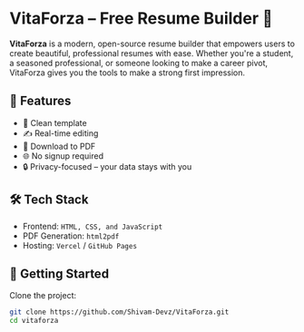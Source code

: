 # VitaForza – Free Resume Builder 🚀

**VitaForza** is a modern, open-source resume builder that empowers users to create beautiful, professional resumes with ease. Whether you're a student, a seasoned professional, or someone looking to make a career pivot, VitaForza gives you the tools to make a strong first impression.


## 🌟 Features

- 🎨 Clean template
- ✍️ Real-time editing
- 📄 Download to PDF
- 🌐 No signup required
- 🔒 Privacy-focused – your data stays with you

## 🛠 Tech Stack

- Frontend: `HTML, CSS, and JavaScript`
- PDF Generation: `html2pdf`
- Hosting: `Vercel` /  `GitHub Pages`

## 🚀 Getting Started

Clone the project:

```bash
git clone https://github.com/Shivam-Devz/VitaForza.git
cd vitaforza
